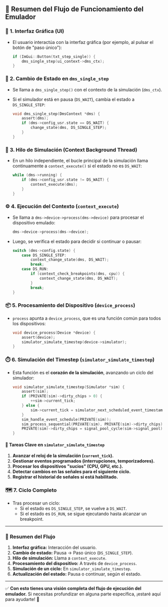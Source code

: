 ## 🚀 Resumen del Flujo de Funcionamiento del Emulador

### 🧩 **1. Interfaz Gráfica (UI)**

- El usuario interactúa con la interfaz gráfica (por ejemplo, al pulsar el botón de "paso único"):  
  ```c
  if (ImGui::Button(txt_step_single)) {
      dms_single_step(ui_context->dms_ctx);
  }
  ```

### 🔄 **2. Cambio de Estado en `dms_single_step`**

- Se llama a `dms_single_step()` con el contexto de la simulación (`dms_ctx`).
- Si el simulador está en pausa (`DS_WAIT`), cambia el estado a `DS_SINGLE_STEP`:

  ```c
  void dms_single_step(DmsContext *dms) {
      assert(dms);
      if (dms->config_usr.state == DS_WAIT) {
          change_state(dms, DS_SINGLE_STEP);
      }
  }
  ```

### 🧵 **3. Hilo de Simulación (Context Background Thread)**

- En un hilo independiente, el bucle principal de la simulación llama continuamente a `context_execute()` si el estado no es `DS_WAIT`:

  ```c
  while (dms->running) {
      if (dms->config_usr.state != DS_WAIT) {
          context_execute(dms);
      }
  }
  ```

### ⚙️ **4. Ejecución del Contexto (`context_execute`)**

- Se llama a `dms->device->process(dms->device)` para procesar el dispositivo emulado:

  ```c
  dms->device->process(dms->device);
  ```

- Luego, se verifica el estado para decidir si continuar o pausar:

  ```c
  switch (dms->config.state) {
      case DS_SINGLE_STEP:
          context_change_state(dms, DS_WAIT);
          break;
      case DS_RUN:
          if (context_check_breakpoints(dms, cpu)) {
              context_change_state(dms, DS_WAIT);
          }
          break;
  }
  ```

### 📦 **5. Procesamiento del Dispositivo (`device_process`)**

- `process` apunta a `device_process`, que es una función común para todos los dispositivos:

  ```c
  void device_process(Device *device) {
      assert(device);
      simulator_simulate_timestep(device->simulator);
  }
  ```

### ⏱️ **6. Simulación del Timestep (`simulator_simulate_timestep`)**

- Esta función es el **corazón de la simulación**, avanzando un ciclo del simulador:

  ```c
  void simulator_simulate_timestep(Simulator *sim) {
      assert(sim);
      if (PRIVATE(sim)->dirty_chips > 0) {
          ++sim->current_tick;
      } else {
          sim->current_tick = simulator_next_scheduled_event_timestamp(PRIVATE(sim));
      }
      sim_handle_event_schedule(PRIVATE(sim));
      sim_process_sequential(PRIVATE(sim), PRIVATE(sim)->dirty_chips);
      PRIVATE(sim)->dirty_chips = signal_pool_cycle(sim->signal_pool);
  }
  ```

#### 🔑 **Tareas Clave en `simulator_simulate_timestep`**

1. **Avanzar el reloj de la simulación (`current_tick`).**
2. **Gestionar eventos programados (interrupciones, temporizadores).**
3. **Procesar los dispositivos "sucios" (CPU, GPU, etc.).**
4. **Detectar cambios en las señales para el siguiente ciclo.**
5. **Registrar el historial de señales si está habilitado.**

### 🗺️ **7. Ciclo Completo**

- Tras procesar un ciclo:
  - Si el estado es `DS_SINGLE_STEP`, se vuelve a `DS_WAIT`.
  - Si el estado es `DS_RUN`, se sigue ejecutando hasta alcanzar un breakpoint.

---

### 🚀 **Resumen del Flujo**

1. **Interfaz gráfica:** Interacción del usuario.
2. **Cambio de estado:** Pausa → Paso único (`DS_SINGLE_STEP`).
3. **Hilo de simulación:** Llama a `context_execute`.
4. **Procesamiento del dispositivo:** A través de `device_process`.
5. **Simulación de un ciclo:** En `simulator_simulate_timestep`.
6. **Actualización del estado:** Pausa o continuar, según el estado.

---

✅ **Con esto tienes una visión completa del flujo de ejecución del emulador.**
Si necesitas profundizar en alguna parte específica, ¡estaré aquí para ayudarte! 🚀

